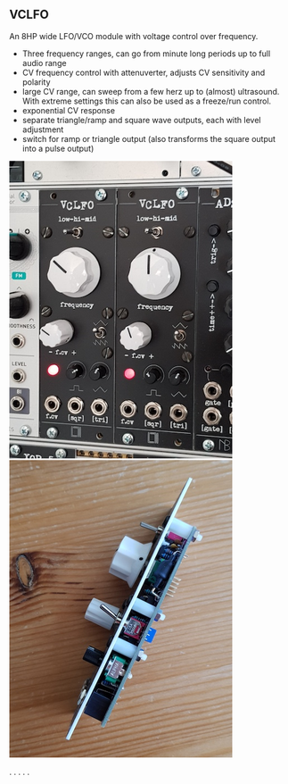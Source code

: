 
## VCLFO

An 8HP wide LFO/VCO module with voltage control over frequency. 

- Three frequency ranges, can go from minute long periods up to full audio range
- CV frequency control with attenuverter, adjusts CV sensitivity and polarity
- large CV range, can sweep from a few herz up to (almost) ultrasound. With extreme settings this can also be used as a freeze/run control.
- exponential CV response
- separate triangle/ramp and square wave outputs, each with level adjustment
- switch for ramp or triangle output (also transforms the square output into a pulse output)

![image](vclfo.jpeg) ![image](vclfo_side_view.jpeg)


. . . . .


